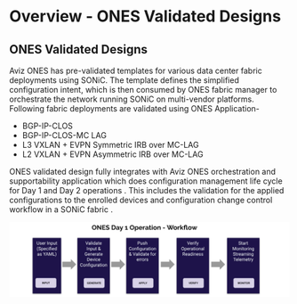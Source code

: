 # <b> Overview - ONES Validated Designs </b>
## <b> ONES Validated Designs </b>

Aviz ONES has pre-validated templates for various data center fabric deployments using SONiC. The template defines the simplified configuration intent, which is then consumed by ONES fabric manager to orchestrate the network running SONiC on multi-vendor platforms. Following fabric deployments are validated using ONES Application-


- BGP-IP-CLOS
- BGP-IP-CLOS-MC LAG 
- L3 VXLAN + EVPN Symmetric IRB over MC-LAG
- L2 VXLAN + EVPN Asymmetric IRB over MC-LAG

ONES validated design fully integrates with Aviz ONES orchestration and supportability application which does configuration management life cycle for Day 1 and Day 2 operations . This includes the validation for the applied configurations to the  enrolled devices and configuration change control workflow  in a SONiC fabric . 

![configuration](img/day1_ones.png)


